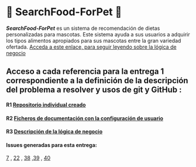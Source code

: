 # :meat_on_bone: SearchFood-ForPet :dog:

_**SearchFood-ForPet**_ es un sistema de recomendación de dietas personalizadas para mascotas. Este sistema ayuda a sus usuarios a adquirir los tipos alimentos apropiados para sus mascotas entre la gran variedad ofertada. 
[Acceda a este enlace, para seguir leyendo sobre la lógica de negocio](https://github.com/ccvaillant1992/SearchFood-ForPet/blob/master/docs/LógicaNegocioDelProyecto.md) 

## Acceso a cada referencia para la entrega 1 correspondiente a la definición de la descripción del problema a resolver y usos de git y GitHub :

#### R1 [Repositorio individual creado](https://github.com/ccvaillant1992/SearchFood-ForPet)

#### R2 [Ficheros de documentación con la configuración de usuario](https://github.com/ccvaillant1992/SearchFood-ForPet/blob/master/docs/Inicio-EntornoTrabajo.md)

#### R3 [Descripción de la lógica de negocio](https://github.com/ccvaillant1992/SearchFood-ForPet/blob/master/docs/LógicaNegocioDelProyecto.md)

#### Issues generadas para esta entrega:

[7](https://github.com/ccvaillant1992/SearchFood-ForPet/issues/7) ,  [22](https://github.com/ccvaillant1992/SearchFood-ForPet/issues/22) , [38](https://github.com/ccvaillant1992/SearchFood-ForPet/issues/38) ,[39](https://github.com/ccvaillant1992/SearchFood-ForPet/issues/39) ,  [40](https://github.com/ccvaillant1992/SearchFood-ForPet/issues/40)







